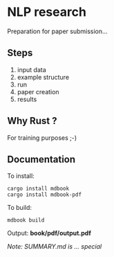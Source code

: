 # NLP research

Preparation for paper submission...

## Steps
1) input data
2) example structure
3) run
4) paper creation
5) results 


## Why Rust ?
For training purposes  ;-)


## Documentation

To install:
```shell
cargo install mdbook
cargo install mdbook-pdf
```

To build:
```shell
mdbook build  
```
Output: **book/pdf/output.pdf**

_Note: SUMMARY.md is ... special_